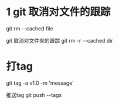 #  1 git 取消对文件的跟踪
  git rm --cached file

  git 取消对文件夹的跟踪
  git rm -r --cached dir

# 打tag
  git tag -a v1.0 -m 'message'

  推送tag
  git push  --tags
